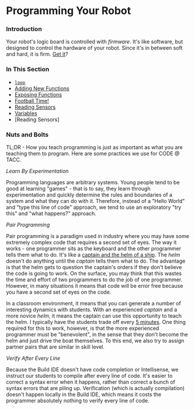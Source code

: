 # Programming Your Robot

### Introduction

Your robot's logic board is controlled with _firmware_. It's like software, but designed to control the hardware of your robot. Since it's in between soft and hard, it is firm. [Get it](http://i0.kym-cdn.com/entries/icons/original/000/014/959/Screenshot_116.png)?

### In This Section

- [```loop```](./LOOP.md)
- [Adding New Functions](./FUNCTIONS.md)
- [Exposing Functions](./EXPOSING.md)
- [Football Time!](./FOOTBALL.md)
- [Reading Sensors](./SENSORS.md)
- [Variables](./VARIABLES.md)
- [Reading Sensors]

### Nuts and Bolts

TL;DR - How you teach programming is just as important as what you are teaching them to program. Here are some practices we use for CODE @ TACC.

_*Learn By Experimentation*_

Programming languages are arbitrary systems. Young people tend to be good at learning "games" - that is to say, they learn through experimentation and quickly determine the rules and boundaries of a system and what they can do with it. Therefore, instead of a "Hello World" and "type this line of code" approach, we tend to use an exploratory "try this" and "what happens?" approach.

_*Pair Programming*_

Pair programming is a paradigm used in industry where you may have some extremely complex code that requires a second set of eyes. The way it works - one programmer sits as the keyboard and the other programmer tells them what to do. It's like a [captain and the helm of a ship](http://www.thebeeskneesdaynursery.com/caption/caption139a.jpg). The _helm_ doesn't do anything until the _captain_ tells them what to do. The advantage is that the helm gets to question the captain's orders if they don't believe the code is going to work. On the surface, you may think that this wastes the time and effort of two programmers to do the job of one programmer. However, in many situations it means that code will be error free because you have a second set of eyes on the code. 

In a classroom environment, it means that you can generate a number of interesting dynamics with students. With an experienced _captain_ and a more novice _helm_, it means the captain can use this opportunity to teach the helm. I typically have the students trade off every [5 minutes](https://www.google.com/#q=5+minute+timer). One thing required for this to work, however, is that the more experienced programmer must be "benevolent", in the sense that they don't become the helm and just drive the boat themselves. To this end, we also try to assign partner pairs that are similar in skill level.

_*Verify After Every Line*_

Because the Build IDE doesn't have code completion or Intellisense, we instruct our students to compile after every line of code. It's easier to correct a syntax error when it happens, rather than correct a bunch of syntax errors that are piling up. Verification (which is actually compilation) doesn't happen locally in the Build IDE, which means it costs the programmer absolutely nothing to verify every line of code.